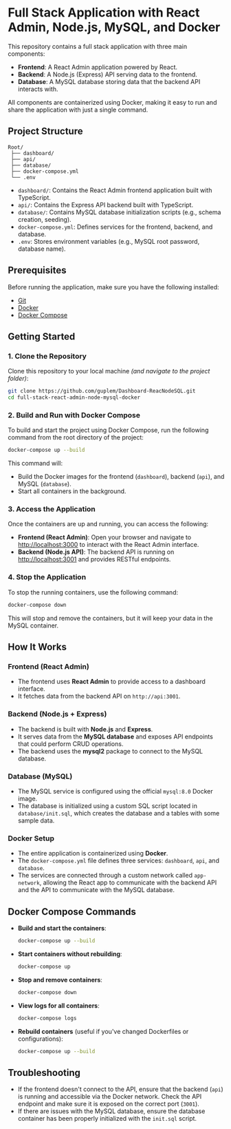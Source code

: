 # Full Stack Application with React Admin, Node.js, MySQL, and Docker

This repository contains a full stack application with three main components:

- **Frontend**: A React Admin application powered by React.
- **Backend**: A Node.js (Express) API serving data to the frontend.
- **Database**: A MySQL database storing data that the backend API interacts with.

All components are containerized using Docker, making it easy to run and share the application with just a single command.

## Project Structure

```
Root/
 ├── dashboard/
 ├── api/
 ├── database/
 ├── docker-compose.yml
 └── .env
```

- `dashboard/`: Contains the React Admin frontend application built with TypeScript.
- `api/`: Contains the Express API backend built with TypeScript.
- `database/`: Contains MySQL database initialization scripts (e.g., schema creation, seeding).
- `docker-compose.yml`: Defines services for the frontend, backend, and database.
- `.env`: Stores environment variables (e.g., MySQL root password, database name).

## Prerequisites

Before running the application, make sure you have the following installed:

- [Git](https://git-scm.com/)
- [Docker](https://www.docker.com/)
- [Docker Compose](https://docs.docker.com/compose/)

## Getting Started

### 1. Clone the Repository

Clone this repository to your local machine *(and navigate to the project folder)*:

```bash
git clone https://github.com/guplem/Dashboard-ReacNodeSQL.git
cd full-stack-react-admin-node-mysql-docker
```

### 2. Build and Run with Docker Compose

To build and start the project using Docker Compose, run the following command from the root directory of the project:

```bash
docker-compose up --build
```

This command will:

- Build the Docker images for the frontend (`dashboard`), backend (`api`), and MySQL (`database`).
- Start all containers in the background.

### 3. Access the Application

Once the containers are up and running, you can access the following:

- **Frontend (React Admin)**: Open your browser and navigate to [http://localhost:3000](http://localhost:3000) to interact with the React Admin interface.
- **Backend (Node.js API)**: The backend API is running on [http://localhost:3001](http://localhost:3001) and provides RESTful endpoints.

### 4. Stop the Application

To stop the running containers, use the following command:

```bash
docker-compose down
```

This will stop and remove the containers, but it will keep your data in the MySQL container.

## How It Works

### Frontend (React Admin)

- The frontend uses **React Admin** to provide access to a dashboard interface.
- It fetches data from the backend API on `http://api:3001`.

### Backend (Node.js + Express)

- The backend is built with **Node.js** and **Express**.
- It serves data from the **MySQL database** and exposes API endpoints that could perform CRUD operations.
- The backend uses the **mysql2** package to connect to the MySQL database.

### Database (MySQL)

- The MySQL service is configured using the official `mysql:8.0` Docker image.
- The database is initialized using a custom SQL script located in `database/init.sql`, which creates the database and a tables with some sample data.

### Docker Setup

- The entire application is containerized using **Docker**.
- The `docker-compose.yml` file defines three services: `dashboard`, `api`, and `database`.
- The services are connected through a custom network called `app-network`, allowing the React app to communicate with the backend API and the API to communicate with the MySQL database.

## Docker Compose Commands

- **Build and start the containers**:

  ```bash
  docker-compose up --build
  ```

- **Start containers without rebuilding**:

  ```bash
  docker-compose up
  ```

- **Stop and remove containers**:

  ```bash
  docker-compose down
  ```

- **View logs for all containers**:

  ```bash
  docker-compose logs
  ```

- **Rebuild containers** (useful if you've changed Dockerfiles or configurations):
  ```bash
  docker-compose up --build
  ```

## Troubleshooting

- If the frontend doesn't connect to the API, ensure that the backend (`api`) is running and accessible via the Docker network. Check the API endpoint and make sure it is exposed on the correct port (`3001`).
- If there are issues with the MySQL database, ensure the database container has been properly initialized with the `init.sql` script.